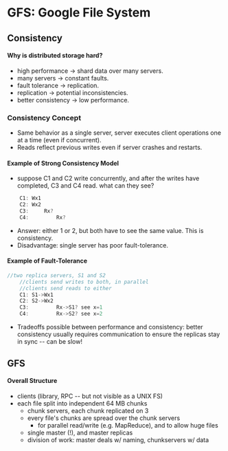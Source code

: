 # GFS: Google File System  

## Consistency  
#### Why is distributed storage hard?  
* high performance -> shard data over many servers.  
* many servers -> constant faults.  
* fault tolerance -> replication.  
* replication -> potential inconsistencies.  
* better consistency -> low performance.  

### Consistency Concept 
* Same behavior as a single server, server executes client operations one at a time (even if concurrent).  
* Reads reflect previous writes even if server crashes and restarts.  

#### Example of Strong Consistency Model  
* suppose C1 and C2 write concurrently, and after the writes have completed, C3 and C4 read. what can they see?  
```go
    C1: Wx1
    C2: Wx2
    C3:     Rx?
    C4:         Rx?
```
* Answer: either 1 or 2, but both have to see the same value. This is consistency.  
* Disadvantage: single server has poor fault-tolerance.  

#### Example of Fault-Tolerance  
```go
//two replica servers, S1 and S2
    //clients send writes to both, in parallel
    //clients send reads to either
    C1: S1->Wx1
    C2: S2->Wx2
    C3:         Rx->S1? see x=1
    C4:         Rx->S2? see x=2
``` 
* Tradeoffs possible between performance and consistency: better consistency usually requires communication to ensure the replicas stay in sync -- can be slow!  

## GFS

#### Overall Structure  
* clients (library, RPC -- but not visible as a UNIX FS)  
* each file split into independent 64 MB chunks  
  * chunk servers, each chunk replicated on 3  
  * every file's chunks are spread over the chunk servers  
    * for parallel read/write (e.g. MapReduce), and to allow huge files  
  * single master (!), and master replicas  
  * division of work: master deals w/ naming, chunkservers w/ data  



  

